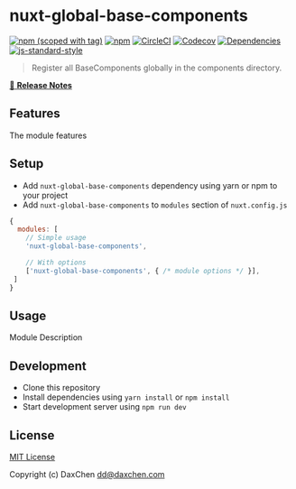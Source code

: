 # nuxt-global-base-components
[![npm (scoped with tag)](https://img.shields.io/npm/v/nuxt-global-base-components/latest.svg?style=flat-square)](https://npmjs.com/package/nuxt-global-base-components)
[![npm](https://img.shields.io/npm/dt/nuxt-global-base-components.svg?style=flat-square)](https://npmjs.com/package/nuxt-global-base-components)
[![CircleCI](https://img.shields.io/circleci/project/github/DaxChen/nuxt-global-base-components.svg?style=flat-square)](https://circleci.com/gh/DaxChen/nuxt-global-base-components)
[![Codecov](https://img.shields.io/codecov/c/github/DaxChen/nuxt-global-base-components.svg?style=flat-square)](https://codecov.io/gh/DaxChen/nuxt-global-base-components)
[![Dependencies](https://david-dm.org/DaxChen/nuxt-global-base-components/status.svg?style=flat-square)](https://david-dm.org/DaxChen/nuxt-global-base-components)
[![js-standard-style](https://img.shields.io/badge/code_style-standard-brightgreen.svg?style=flat-square)](http://standardjs.com)

> Register all BaseComponents globally in the components directory.

[📖 **Release Notes**](./CHANGELOG.md)

## Features

The module features

## Setup
- Add `nuxt-global-base-components` dependency using yarn or npm to your project
- Add `nuxt-global-base-components` to `modules` section of `nuxt.config.js`

```js
{
  modules: [
    // Simple usage
    'nuxt-global-base-components',

    // With options
    ['nuxt-global-base-components', { /* module options */ }],
 ]
}
```

## Usage

Module Description

## Development

- Clone this repository
- Install dependencies using `yarn install` or `npm install`
- Start development server using `npm run dev`

## License

[MIT License](./LICENSE)

Copyright (c) DaxChen <dd@daxchen.com>

